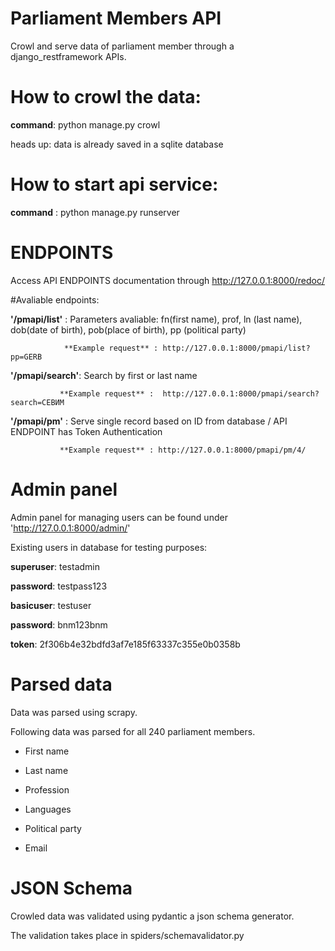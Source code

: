 #  Parliament Members API
Crowl and serve data of parliament member through a django_restframework APIs.

# How to crowl the data:
 **command**: python manage.py crowl

heads up: data is already saved in a sqlite database 

# How to start api service:
**command** : python manage.py runserver

# ENDPOINTS
Access API ENDPOINTS documentation through http://127.0.0.1:8000/redoc/

#Avaliable endpoints:

**'/pmapi/list'**  : Parameters avaliable: fn(first name), prof, ln (last name), dob(date of birth), pob(place of birth), pp (political party)
                
                **Example request** : http://127.0.0.1:8000/pmapi/list?pp=GERB
               
**'/pmapi/search'**: Search by first or last name
               
               **Example request** :  http://127.0.0.1:8000/pmapi/search?search=СЕВИМ
               
**'/pmapi/pm'**    : Serve single record based on ID from database / API ENDPOINT has Token Authentication 
               
               **Example request** : http://127.0.0.1:8000/pmapi/pm/4/
               
    
    
    
# Admin panel


Admin panel for managing users can be found under 'http://127.0.0.1:8000/admin/'

Existing users in database for testing purposes:

**superuser**: testadmin

**password**: testpass123


**basicuser**: testuser

**password**: bnm123bnm

**token**: 2f306b4e32bdfd3af7e185f63337c355e0b0358b

# Parsed data


Data was parsed using scrapy.


Following data was parsed for all 240 parliament members.

- First name

- Last name 

- Profession

- Languages

- Political party

- Email


# JSON Schema


Crowled data was validated using pydantic a json schema generator.

The validation takes place in spiders/schemavalidator.py




